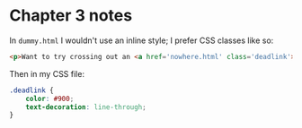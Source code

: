 # Chapter 3 notes

In `dummy.html` I wouldn't use an inline style; I prefer CSS classes like so:

```html
<p>Want to try crossing out an <a href='nowhere.html' class='deadlink'>obsolete link</a>? This is your chance!</p>
```

Then in my CSS file:

```css
.deadlink {
	color: #900;
	text-decoration: line-through;
}
```